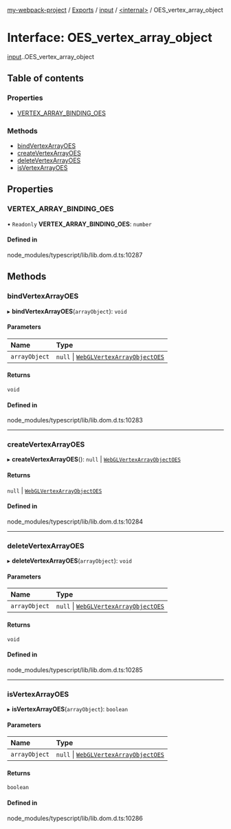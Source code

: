 [my-webpack-project](../README.md) / [Exports](../modules.md) / [input](../modules/input.md) / [<internal\>](../modules/input._internal_.md) / OES\_vertex\_array\_object

# Interface: OES\_vertex\_array\_object

[input](../modules/input.md).[<internal>](../modules/input._internal_.md).OES_vertex_array_object

## Table of contents

### Properties

- [VERTEX\_ARRAY\_BINDING\_OES](input._internal_.OES_vertex_array_object.md#vertex_array_binding_oes)

### Methods

- [bindVertexArrayOES](input._internal_.OES_vertex_array_object.md#bindvertexarrayoes)
- [createVertexArrayOES](input._internal_.OES_vertex_array_object.md#createvertexarrayoes)
- [deleteVertexArrayOES](input._internal_.OES_vertex_array_object.md#deletevertexarrayoes)
- [isVertexArrayOES](input._internal_.OES_vertex_array_object.md#isvertexarrayoes)

## Properties

### VERTEX\_ARRAY\_BINDING\_OES

• `Readonly` **VERTEX\_ARRAY\_BINDING\_OES**: `number`

#### Defined in

node_modules/typescript/lib/lib.dom.d.ts:10287

## Methods

### bindVertexArrayOES

▸ **bindVertexArrayOES**(`arrayObject`): `void`

#### Parameters

| Name | Type |
| :------ | :------ |
| `arrayObject` | ``null`` \| [`WebGLVertexArrayObjectOES`](input._internal_.WebGLVertexArrayObjectOES.md) |

#### Returns

`void`

#### Defined in

node_modules/typescript/lib/lib.dom.d.ts:10283

___

### createVertexArrayOES

▸ **createVertexArrayOES**(): ``null`` \| [`WebGLVertexArrayObjectOES`](input._internal_.WebGLVertexArrayObjectOES.md)

#### Returns

``null`` \| [`WebGLVertexArrayObjectOES`](input._internal_.WebGLVertexArrayObjectOES.md)

#### Defined in

node_modules/typescript/lib/lib.dom.d.ts:10284

___

### deleteVertexArrayOES

▸ **deleteVertexArrayOES**(`arrayObject`): `void`

#### Parameters

| Name | Type |
| :------ | :------ |
| `arrayObject` | ``null`` \| [`WebGLVertexArrayObjectOES`](input._internal_.WebGLVertexArrayObjectOES.md) |

#### Returns

`void`

#### Defined in

node_modules/typescript/lib/lib.dom.d.ts:10285

___

### isVertexArrayOES

▸ **isVertexArrayOES**(`arrayObject`): `boolean`

#### Parameters

| Name | Type |
| :------ | :------ |
| `arrayObject` | ``null`` \| [`WebGLVertexArrayObjectOES`](input._internal_.WebGLVertexArrayObjectOES.md) |

#### Returns

`boolean`

#### Defined in

node_modules/typescript/lib/lib.dom.d.ts:10286
